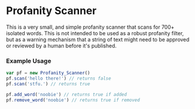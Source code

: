 # Profanity Scanner

This is a very small, and simple profanity scanner that scans for 700+ isolated words. This is not intended to be used as a robust profanity filter, but as a warning mechanism that a string of text might need to be approved or reviewed by a human before it's published.

### Example Usage

```js
var pf = new Profanity_Scanner()
pf.scan('hello there!') // returns false
pf.scan('stfu.') // returns true

pf.add_word('noobie') // returns true if added
pf.remove_word('noobie') // returns true if removed
```